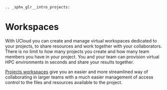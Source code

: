 ```{eval-rst}
.. _sphx_glr__intro_projects:
```

# Workspaces

With UCloud you can create and manage virtual workspaces dedicated to your projects, to share resources and work together with your collaborators.
There is no limit to how many projects you create and how many team members you have in your project.
You and your team can provision virtual HPC environments in seconds and share your results together.

[Projects workspaces](../guide/project-intro.md) give you an easier and more streamlined way of collaborating in larger teams with a much easier management of access control to the files and resources available to the project.
